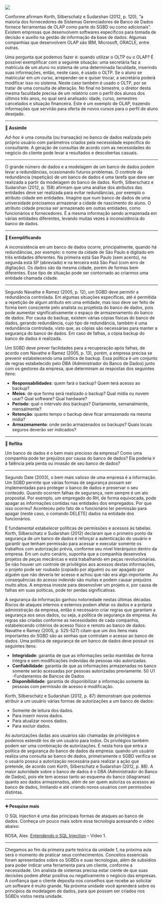 [![](https://ampli-images.s3.amazonaws.com/production/c7ddd7d9-b146-4167-9ddd-8bf3ffb10a20/original)](https://ampli-images.s3.amazonaws.com/production/c7ddd7d9-b146-4167-9ddd-8bf3ffb10a20/original)

Conforme afirmam Korth, Silberschatz e Sudarshan (2012, p. 120), “a maioria dos fornecedores de Sistemas Gerenciadores de Banco de Dados fornece ferramentas de OLAP como parte do SGBD ou como adicionais”. Existem empresas que desenvolvem softwares específicos para tomada de decisão e auxílio na gestão de informação da base de dados. Algumas companhias que desenvolvem OLAP são IBM, Microsoft, ORACLE, entre outras.

Uma pergunta que podemos fazer é: quando utilizar o OLTP ou o OLAP? É possível exemplificar com a seguinte situação: uma secretária faz a matrícula de um aluno no sistema de uma determinada faculdade, inserindo suas informações, então, neste caso, é usado o OLTP. Se o aluno se matricular em um curso, arrepender-se e quiser trocar, a secretária poderá modificar isso no sistema. Neste caso também é usado o OLTP, por se tratar de uma consulta de alteração. No final no bimestre, o diretor desta mesma faculdade precisa de um relatório com o perfil dos alunos dos últimos três anos, no qual será analisado: idade, curso, semestres cancelados e situação financeira. Este é um exemplo de OLAP, trazendo informações que servirão para oferta de novos cursos para o perfil de aluno desejado.

_______

**🔁 Assimile**

_Ad-hoc_ é uma consulta (ou transação) no banco de dados realizada pelo próprio usuário com parâmetros criados pela necessidade específica do consultante. A geração de consultas de acordo com as necessidades do negócio do cliente pode levar a resultados e descobertas casuais.

_______

O grande número de dados e a modelagem de um banco de dados podem levar a redundâncias, ocasionando futuros problemas. O controle da redundância (repetição) de um banco de dados é uma tarefa que deve ser realizada a partir da modelagem do banco de dados. Korth, Silberschatz e Sudarshan (2012, p. 158) afirmam que uma análise dos atributos das entidades deve ser realizada para evitar redundâncias, por exemplo o atributo cidade em entidades. Imagine que num banco de dados de uma universidade precisamos armazenar a cidade de nascimento do aluno. O atributo cidade precisa ser armazenado em outras entidades, como funcionários e fornecedores. É a mesma informação sendo armazenada em várias entidades diferentes, levando muitas vezes à inconsistência do banco de dados.

_______

**📝 Exemplificando**

A inconsistência em um banco de dados ocorre, principalmente, quando há redundâncias, por exemplo: o nome da cidade de São Paulo é digitado em três entidades diferentes. Na primeira está Sao Paulo (sem acento), na segunda está SP (abreviado) e na terceira está São Paul (com erro de digitação). Os dados são da mesma cidade, porém de formas bem diferentes. Esse tipo de situação pode ser contornado ao criarmos uma entidade chamada cidade.

_______

Segundo Navathe e Ramez (2005, p. 12), um SGBD deve permitir a redundância controlada. Em algumas situações específicas, até é permitida a repetição de algum atributo em uma entidade, mas isso deve ser feito de forma bem consciente pelo analista ou projetista do banco de dados, pois pode aumentar significativamente o espaço de armazenamento do banco de dados. Por causa do backup, existem várias cópias físicas do banco de dados, gerando redundância, cujo tipo de redundância, também é uma redundância controlada, visto que, as cópias são necessárias para manter a segurança do banco de dados. Em caso de falhas, a cópia backup do banco de dados é realizada.

Um SGBD deve prever facilidades para a recuperação após falhas, de acordo com Navathe e Ramez (2005, p. 13), porém, a empresa precisa se prevenir estabelecendo uma política de backup. Essa política é um conjunto de regras estabelecido pelo DBA (Administrador do Banco de Dados) junto com os gestores da empresa, que determinam as respostas dos seguintes itens:

- **Responsabilidades**: quem fará o backup? Quem terá acesso ao backup?
- **Meios**: de que forma será realizado o backup? Qual mídia ou nuvem usar? Qual software? Qual hardware?
- **Período**: qual o intervalo dos backups? Diariamente, semanalmente, mensalmente?
- **Retenção**: quanto tempo o backup deve ficar armazenado na mesma mídia?
- **Armazenamento**: onde serão armazenados os backups? Quais locais seguros deverão ser indicados?

_______

**💭 Reflita**

Um banco de dados é o bem mais precioso da empresa? Como uma companhia pode ter prejuízos por causa do banco de dados? Ela poderia ir à falência pela perda ou invasão de seu banco de dados?

_______

Segundo Date (2003), o bem mais valioso de uma empresa é a informação. Um SGBD permite que várias formas de segurança possam ser implementadas para proteger o banco de dados e preservar o seu conteúdo. Quando ocorrem falhas de segurança, nem sempre é um ato proposital. Por exemplo, um empregado do RH, de forma equivocada, pode apagar as informações contidas nas entidades dos empregados. Por que isso ocorreu? Aconteceu pelo fato de o funcionário ter permissão para apagar (neste caso, o comando DELETE) dados na entidade dos funcionários.

É fundamental estabelecer políticas de permissões e acessos às tabelas. Korth, Silberschatz e Sudarshan (2012) declaram que o primeiro ponto da segurança de um banco de dados é reforçar a autenticação do usuário e garantir que tenham permissão para acessar e executar somente os trabalhos com autorização prévia, conforme seu nível hierárquico dentro da empresa. Em um outro cenário, suponha que a companhia desenvolva projetos de peças mecânicas e está trabalhando em peças revolucionárias. Se não houver um controle de privilégios aos acessos destas informações, o projeto pode ser roubado (copiado por alguém) ou ser apagado por alguém que não deveria ter acesso e achou que não era algo importante. As consequências do acesso indevido são muitas e podem causar prejuízos muito altos. A empresa investe para desenvolver um projeto e, por causa de falhas em suas políticas, pode ter perdas significativas.

A segurança da informação ganhou notoriedade nestas últimas décadas. Riscos de ataques internos e externos podem afetar os dados e a própria administração da empresa, então é necessário criar regras que garantam a segurança aos seus dados, ou seja, a política de segurança da empresa. As regras são criadas conforme as necessidades de cada companhia, estabelecendo critérios de acesso físico e remoto ao banco de dados. Navathe e Ramez (2005, p. 525-527) citam que um dos itens mais importantes do SGBD são as senhas que controlam o acesso ao banco de dados. Uma política de segurança de um banco de dados deve possuir os seguintes itens:

- **Integridade**: garantia de que as informações serão mantidas de forma íntegra e sem modificações indevidas de pessoas não autorizadas.
- **Confiabilidade**: garantia de que as informações armazenadas no banco somente serão acessadas por pessoas autorizadas previamente. 50 U1 -Fundamentos de Bancos de Dados
- **Disponibilidade**: garantia de disponibilizar a informação somente às pessoas com permissão de acesso e modificação.

Korth, Silberschatz e Sudarshan (2012, p. 87) demonstram que podemos atribuir a um usuário várias formas de autorizações a um banco de dados:

- Somente de leitura dos dados.
- Para inserir novos dados.
- Para atualizar novos dados.
- Para excluir dados.

As autorizações dadas aos usuários são chamadas de privilégios e podemos estendê-los de um usuário para todos. Os privilégios também podem ser uma combinação de autorizações. É nesta hora que entra a política de segurança do banco de dados da empresa: quando um usuário realiza uma consulta ao banco de dados, primeiramente o SGBD verifica se o usuário possui a autorização necessária para realizar a ação que pretende, de acordo com Korth, Silberschatz e Sudarshan (2012, p. 88). A maior autoridade sobre o banco de dados é o DBA (Administrador do Banco de Dados), pois ele tem acesso tanto ao esquema do banco (diagramas) quanto aos dados armazenados, além de ser quem autoriza os acessos ao banco de dados, limitando e até criando novos usuários com permissões distintas.

_______

**➕ Pesquise mais**

O SQL Injection é uma das principais formas de ataques ao banco de dados. Conheça um pouco mais sobre essa tecnologia acessando o vídeo abaixo:

ROSA, Alex. [Entendendo o SQL Injection](https://www.youtube.com/watch?v=OmDCgJ9eQDw) – Vídeo 1.

_______

Chegamos ao fim da primeira parte teórica da unidade 1, na próxima aula será o momento de praticar seus conhecimentos. Conceitos essenciais foram apresentados sobre os SGBDs e suas tecnologias, além de subsídios para poder indicar uma ferramenta para um cliente, conforme a necessidade. Um analista de sistemas precisa estar ciente de que suas decisões podem afetar positiva ou negativamente o negócio das empresas. A confiança que o cliente deposita nos conselhos que recebe ao solicitar um software é muito grande. Na próxima unidade você aprenderá sobre os princípios da modelagem de dados, para que possam ser criados nos SGBDs vistos nesta unidade.